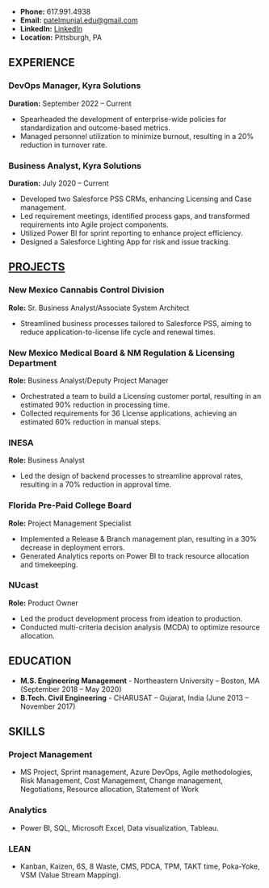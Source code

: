 * **Phone:** 617.991.4938
* **Email:** patelmunjal.edu@gmail.com
* **LinkedIn:** [LinkedIn](https://www.linkedin.com/in/munjalpatel03/)
* **Location:** Pittsburgh, PA

## EXPERIENCE

### DevOps Manager, Kyra Solutions
**Duration:** September 2022 – Current
  - Spearheaded the development of enterprise-wide policies for standardization and outcome-based metrics.
  - Managed personnel utilization to minimize burnout, resulting in a 20% reduction in turnover rate.

### Business Analyst, Kyra Solutions
**Duration:** July 2020 – Current
  - Developed two Salesforce PSS CRMs, enhancing Licensing and Case management.
  - Led requirement meetings, identified process gaps, and transformed requirements into Agile project components.
  - Utilized Power BI for sprint reporting to enhance project efficiency.
  - Designed a Salesforce Lighting App for risk and issue tracking.

## [PROJECTS](Projects.md)

### New Mexico Cannabis Control Division
**Role:** Sr. Business Analyst/Associate System Architect
  - Streamlined business processes tailored to Salesforce PSS, aiming to reduce application-to-license life cycle and renewal times.

### New Mexico Medical Board & NM Regulation & Licensing Department
**Role:** Business Analyst/Deputy Project Manager
  - Orchestrated a team to build a Licensing customer portal, resulting in an estimated 90% reduction in processing time.
  - Collected requirements for 36 License applications, achieving an estimated 60% reduction in manual steps.

### INESA
**Role:** Business Analyst
  - Led the design of backend processes to streamline approval rates, resulting in a 70% reduction in approval time.

### Florida Pre-Paid College Board
**Role:** Project Management Specialist
  - Implemented a Release & Branch management plan, resulting in a 30% decrease in deployment errors.
  - Generated Analytics reports on Power BI to track resource allocation and timekeeping.

### NUcast
**Role:** Product Owner
  - Led the product development process from ideation to production.
  - Conducted multi-criteria decision analysis (MCDA) to optimize resource allocation.

## EDUCATION

* **M.S. Engineering Management** - Northeastern University – Boston, MA (September 2018 – May 2020)
* **B.Tech. Civil Engineering** - CHARUSAT – Gujarat, India (June 2013 – November 2017)

## SKILLS

### Project Management
* MS Project, Sprint management, Azure DevOps, Agile methodologies, Risk Management, Cost Management, Change management, Negotiations, Resource allocation, Statement of Work

### Analytics
* Power BI, SQL, Microsoft Excel, Data visualization, Tableau.

### LEAN
* Kanban, Kaizen, 6S, 8 Waste, CMS, PDCA, TPM, TAKT time, Poka-Yoke, VSM (Value Stream Mapping).
